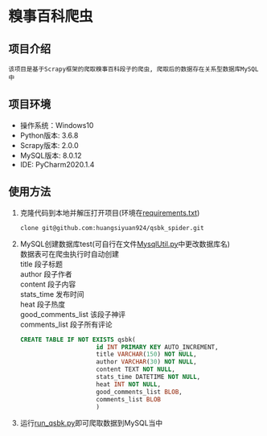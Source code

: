 # 糗事百科爬虫

## 项目介绍
    该项目是基于Scrapy框架的爬取糗事百科段子的爬虫, 爬取后的数据存在关系型数据库MySQL中
    

## 项目环境
* 操作系统：Windows10
* Python版本: 3.6.8
* Scrapy版本: 2.0.0
* MySQL版本: 8.0.12
* IDE: PyCharm2020.1.4
## 使用方法
1. 克隆代码到本地并解压打开项目(环境在[requirements.txt](requirements.txt))
    ~~~ 
    clone git@github.com:huangsiyuan924/qsbk_spider.git
    ~~~
2. MySQL创建数据库test(可自行在文件[MysqlUtil.py](demo1/MysqlUtil.py)中更改数据库名)<br>
   数据表可在爬虫执行时自动创建<br>
   title 段子标题<br>
   author 段子作者<br>
   content 段子内容<br>
   stats_time 发布时间<br>
   heat 段子热度<br>
   good_comments_list 该段子神评<br>
   comments_list 段子所有评论<br>
   ~~~sql
   CREATE TABLE IF NOT EXISTS qsbk(
                        id INT PRIMARY KEY AUTO_INCREMENT,
                        title VARCHAR(150) NOT NULL,
                        author VARCHAR(30) NOT NULL,
                        content TEXT NOT NULL,
                        stats_time DATETIME NOT NULL,
                        heat INT NOT NULL,
                        good_comments_list BLOB,
                        comments_list BLOB
                        )
   ~~~
3. 运行[run_qsbk.py](demo1/run_qsbk.py)即可爬取数据到MySQL当中

